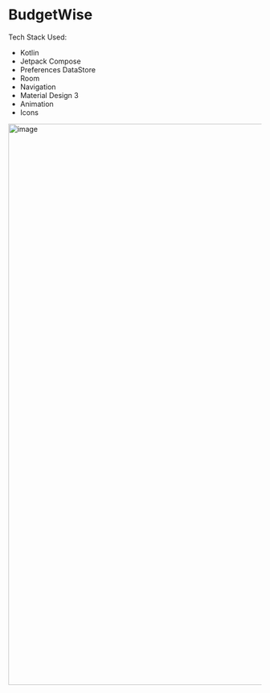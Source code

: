 # BudgetWise

Tech Stack Used:
- Kotlin
- Jetpack Compose
- Preferences DataStore
- Room
- Navigation
- Material Design 3
- Animation
- Icons

<img width="1117" alt="image" src="https://github.com/KingFuGitHub/BudgetWise/assets/82476532/e7eb495d-71fb-4b05-9430-c8ef54642c68">
